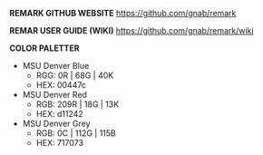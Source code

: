 **REMARK GITHUB WEBSITE**
https://github.com/gnab/remark

**REMAR USER GUIDE (WIKI)**
https://github.com/gnab/remark/wiki

**COLOR PALETTER**

* MSU Denver Blue
  * RGG: 0R | 68G | 40K
  * HEX: 00447c
* MSU Denver Red
  * RGB: 209R | 18G | 13K
  * HEX:  d11242
* MSU Denver Grey
  * RGB: 0C | 112G | 115B
  * HEX: 717073